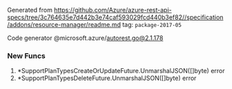 Generated from https://github.com/Azure/azure-rest-api-specs/tree/3c764635e7d442b3e74caf593029fcd440b3ef82//specification/addons/resource-manager/readme.md tag: `package-2017-05`

Code generator @microsoft.azure/autorest.go@2.1.178


### New Funcs

1. *SupportPlanTypesCreateOrUpdateFuture.UnmarshalJSON([]byte) error
1. *SupportPlanTypesDeleteFuture.UnmarshalJSON([]byte) error
